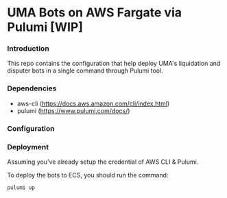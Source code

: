 # UMA Bots on AWS Fargate via Pulumi [WIP]

### Introduction

This repo contains the configuration that help deploy UMA's liquidation and disputer bots in a single command through Pulumi tool. 

### Dependencies

- aws-cli (https://docs.aws.amazon.com/cli/index.html)
- pulumi (https://www.pulumi.com/docs/)

### Configuration




### Deployment

Assuming you've already setup the credential of AWS CLI & Pulumi. 

To deploy the bots to ECS, you should run the command:

```
pulumi up
```


